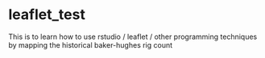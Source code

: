 # leaflet_test
This is to learn how to use rstudio / leaflet / other programming techniques by mapping the historical baker-hughes rig count
